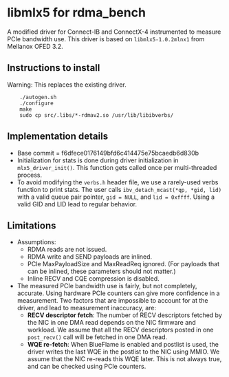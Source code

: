 # libmlx5 for rdma_bench
A modified driver for Connect-IB and ConnectX-4 instrumented to measure PCIe
bandwidth use. This driver is based on `libmlx5-1.0.2mlnx1` from Mellanox OFED
3.2.

## Instructions to install
Warning: This replaces the existing driver.
```
	./autogen.sh
	./configure
	make
	sudo cp src/.libs/*-rdmav2.so /usr/lib/libibverbs/
```

## Implementation details
 * Base commit = f6dfece0176149bfd6c414475e75bcaedb6d830b
 * Initialization for stats is done during driver initialization in
   `mlx5_driver_init()`. This function gets called once per multi-threaded
   process.
 * To avoid modifying the `verbs.h` header file, we use a rarely-used verbs
   function to print stats. The user calls `ibv_detach_mcast(*qp, *gid, lid)`
   with a valid queue pair pointer, `gid = NULL`, and `lid = 0xffff`. Using a
   valid GID and LID lead to regular behavior.

## Limitations
 * Assumptions:
    * RDMA reads are not issued.
    * RDMA write and SEND payloads are inlined.
    * PCIe MaxPayloadSize and MaxReadReq ignored. (For payloads that can be
      inlined, these parameters should not matter.)
    * Inline RECV and CQE compression is disabled.
 * The measured PCIe bandwidth use is fairly, but not completely, accurate.
   Using hardware PCIe counters can give more confidence in a measurement.
   Two factors that are impossible to account for at the driver, and lead to
   measurement inaccuracy, are:
    * **RECV descriptor fetch**: The number of RECV descriptors fetched by the
      NIC in one DMA read depends on the NIC firmware and workload. We assume
      that all the RECV descriptors posted in one `post_recv()` call will be
      fetched in one DMA read.
    * **WQE re-fetch**: When BlueFlame is enabled and postlist is used, the
      driver writes the last WQE in the postlist to the NIC using MMIO. We
      assume that the NIC re-reads this WQE later. This is not always true, and
      can be checked using PCIe counters.
